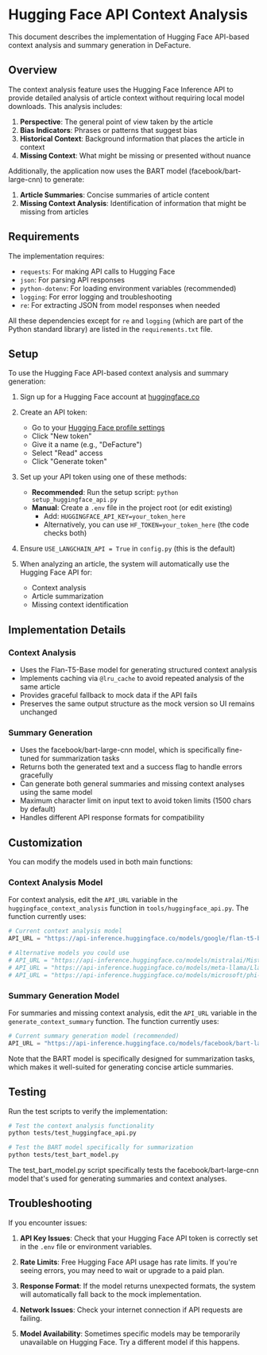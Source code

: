 # Hugging Face API Context Analysis

This document describes the implementation of Hugging Face API-based context analysis and summary generation in DeFacture.

## Overview

The context analysis feature uses the Hugging Face Inference API to provide detailed analysis of article context without requiring local model downloads. This analysis includes:

1. **Perspective**: The general point of view taken by the article
2. **Bias Indicators**: Phrases or patterns that suggest bias
3. **Historical Context**: Background information that places the article in context
4. **Missing Context**: What might be missing or presented without nuance

Additionally, the application now uses the BART model (facebook/bart-large-cnn) to generate:

1. **Article Summaries**: Concise summaries of article content
2. **Missing Context Analysis**: Identification of information that might be missing from articles

## Requirements

The implementation requires:
- `requests`: For making API calls to Hugging Face
- `json`: For parsing API responses
- `python-dotenv`: For loading environment variables (recommended)
- `logging`: For error logging and troubleshooting
- `re`: For extracting JSON from model responses when needed

All these dependencies except for `re` and `logging` (which are part of the Python standard library) are listed in the `requirements.txt` file.

## Setup

To use the Hugging Face API-based context analysis and summary generation:

1. Sign up for a Hugging Face account at [huggingface.co](https://huggingface.co/join)

2. Create an API token:
   - Go to your [Hugging Face profile settings](https://huggingface.co/settings/tokens)
   - Click "New token"
   - Give it a name (e.g., "DeFacture")
   - Select "Read" access
   - Click "Generate token"

3. Set up your API token using one of these methods:
   - **Recommended**: Run the setup script: `python setup_huggingface_api.py`
   - **Manual**: Create a `.env` file in the project root (or edit existing)
     - Add: `HUGGINGFACE_API_KEY=your_token_here`
     - Alternatively, you can use `HF_TOKEN=your_token_here` (the code checks both)

4. Ensure `USE_LANGCHAIN_API = True` in `config.py` (this is the default)

5. When analyzing an article, the system will automatically use the Hugging Face API for:
   - Context analysis
   - Article summarization
   - Missing context identification

## Implementation Details

### Context Analysis
- Uses the Flan-T5-Base model for generating structured context analysis
- Implements caching via `@lru_cache` to avoid repeated analysis of the same article
- Provides graceful fallback to mock data if the API fails
- Preserves the same output structure as the mock version so UI remains unchanged

### Summary Generation
- Uses the facebook/bart-large-cnn model, which is specifically fine-tuned for summarization tasks
- Returns both the generated text and a success flag to handle errors gracefully
- Can generate both general summaries and missing context analyses using the same model
- Maximum character limit on input text to avoid token limits (1500 chars by default)
- Handles different API response formats for compatibility

## Customization

You can modify the models used in both main functions:

### Context Analysis Model

For context analysis, edit the `API_URL` variable in the `huggingface_context_analysis` function in `tools/huggingface_api.py`. The function currently uses:

```python
# Current context analysis model
API_URL = "https://api-inference.huggingface.co/models/google/flan-t5-base"

# Alternative models you could use
# API_URL = "https://api-inference.huggingface.co/models/mistralai/Mistral-7B-Instruct-v0.1"
# API_URL = "https://api-inference.huggingface.co/models/meta-llama/Llama-2-7b-chat-hf"
# API_URL = "https://api-inference.huggingface.co/models/microsoft/phi-2"
```

### Summary Generation Model

For summaries and missing context analysis, edit the `API_URL` variable in the `generate_context_summary` function. The function currently uses:

```python
# Current summary generation model (recommended)
API_URL = "https://api-inference.huggingface.co/models/facebook/bart-large-cnn"
```

Note that the BART model is specifically designed for summarization tasks, which makes it well-suited for generating concise article summaries.

## Testing

Run the test scripts to verify the implementation:

```bash
# Test the context analysis functionality
python tests/test_huggingface_api.py

# Test the BART model specifically for summarization
python tests/test_bart_model.py
```

The test_bart_model.py script specifically tests the facebook/bart-large-cnn model that's used for generating summaries and context analyses.

## Troubleshooting

If you encounter issues:

1. **API Key Issues**: Check that your Hugging Face API token is correctly set in the `.env` file or environment variables.

2. **Rate Limits**: Free Hugging Face API usage has rate limits. If you're seeing errors, you may need to wait or upgrade to a paid plan.

3. **Response Format**: If the model returns unexpected formats, the system will automatically fall back to the mock implementation.

4. **Network Issues**: Check your internet connection if API requests are failing.

5. **Model Availability**: Sometimes specific models may be temporarily unavailable on Hugging Face. Try a different model if this happens.
